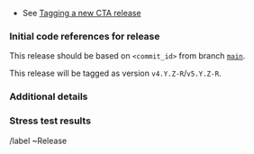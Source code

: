 * See [Tagging a new CTA release](https://eoscta.docs.cern.ch/cta/tag_cta/)

<!-- To obtain the commit id, first update the Release Notes with the version number of the next release and commit to master. -->

### Initial code references for release

This release should be based on `<commit_id>` from branch [`main`](https://gitlab.cern.ch/cta/CTA/-/tree/main).

This release will be tagged as version `v4.Y.Z-R`/`v5.Y.Z-R`.

### Additional details

<!-- Should this release be used in production straight away? Normally, NO, it should be deployed and tested on PPS first. -->

<!-- Does this release require a schema upgrade? (Specify the schema version). -->

<!-- Add additional notes for deployment of this version, *e.g.* if new tables need to be populated. -->

<!-- Add additional notes if this version is part of a longer-term development/testing effort, *e.g.* tagged on a specific branch to fix an urgent production bug -->

### Stress test results

<!-- Add stress test screenshots for the commit_id referenced above. If everything goes well for the stress test, create the Deployment ticket in the Operations repo. Otherwise, iterate in the comments to solve any problems. -->

/label ~Release
